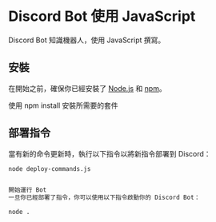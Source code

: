 # Discord Bot 使用 JavaScript

 Discord Bot 知識機器人，使用 JavaScript 撰寫。

## 安裝

在開始之前，確保你已經安裝了 [Node.js](https://nodejs.org/) 和 [npm](https://www.npmjs.com/)。

使用 npm install 安裝所需要的套件

## 部署指令

當有新的命令更新時，執行以下指令以將新指令部署到 Discord：

```bash
node deploy-commands.js


開始運行 Bot
一旦你已經部署了指令，你可以使用以下指令啟動你的 Discord Bot：

node .
